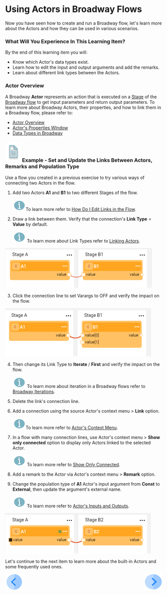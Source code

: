 # Using Actors in Broadway Flows

Now you have seen how to create and run a Broadway flow, let's learn more about the Actors and how they can be used in various scenarios.

### What Will You Experience In This Learning Item?

By the end of this learning item you will:

- Know which Actor's data types exist.
- Learn how to edit the input and output arguments and add the remarks.
- Learn about different link types between the Actors.

### Actor Overview

A Broadway **Actor** represents an action that is executed on a [Stage](/articles/19_Broadway/19_broadway_flow_stages.md) of the [Broadway flow](/articles/19_Broadway/02a_broadway_flow_overview.md) to get input parameters and return output parameters. To learn more about Broadway Actors, their properties, and how to link them in a Broadway flow, please refer to:

* [Actor Overview](/articles/19_Broadway/03_broadway_actor.md)
* [Actor's Properties WIndow](/articles/19_Broadway/03_broadway_actor_window.md)
* [Data Types in Broadway](/articles/19_Broadway/05_data_types.md)


### ![](/academy/images/example.png)Example - Set and Update the Links Between Actors, Remarks and Population Type

Use a flow you created in a previous exercise to try various ways of connecting two Actors in the flow. 

1. Add two Actors **A1** and **B1** to two different Stages of the flow.

   ![info](images/information.png)To learn more refer to [How Do I Edit Links in the Flow](/articles/19_Broadway/07_broadway_flow_linking_actors.md#how-do-i-edit-links-in-the-flow).

2. Draw a link between them. Verify that the connection's **Link Type** = **Value** by default.

   ![info](images/information.png) To learn more about Link Types refer to [Linking Actors](/articles/19_Broadway/07_broadway_flow_linking_actors.md).

![image](images/08_link_type_1.PNG)

3. Click the connection line to set Varargs to OFF and verify the impact on the flow.

![image](images/08_link_type_vararg.PNG)

4. Then change its Link Type to **Iterate** / **First** and verify the impact on the flow.

   ![](images/information.png) To learn more about iteration in a Broadway flows refer to [Broadway Iterations](/articles/19_Broadway/21_iterations.md). 

5. Delete the link's connection line.

6. Add a connection using the source Actor's context menu > **Link** option. 

   ![](images/information.png)To learn more refer to [Actor's Context Menu](/articles/19_Broadway/18_broadway_flow_window.md#actor-context-menu).

7. In a flow with many connection lines, use Actor's context menu > **Show only connected** option to display only Actors linked to the selected Actor.

   ![info](images/information.png) To learn more refer to [Show Only Connected](/articles/19_Broadway/08_show_only_connected_actors.md).

8. Add a remark to the Actor via Actor's context menu > **Remark** option.

9. Change the population type of **A1** Actor's input argument from **Const** to **External**, then update the argument's external name.

   ![info](images/information.png) To learn more refer to [Actor's Inputs and Outputs](/articles/19_Broadway/03_broadway_actor_window.md#actors-inputs-and-outputs).

![image](images/08_link_type_external.PNG)

Let's continue to the next item to learn more about the built-in Actors and some frequently used ones.

[![Previous](/articles/images/Previous.png)](07_broadway_flow_add_condition_execise.md)[<img align="right" width="60" height="54" src="/articles/images/Next.png">](09_frequently_used_actor_types.md)

